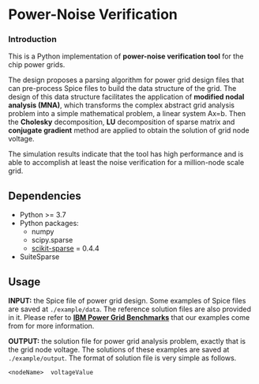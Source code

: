# Power-Noise Verification

### Introduction
This is a Python implementation of **power-noise verification tool** for the chip power grids.

The design proposes a parsing algorithm for power grid design files that can pre-process Spice files to build the data structure of the grid. The design of this data structure facilitates the application of **modified nodal analysis (MNA)**, which transforms the complex abstract grid analysis problem into a simple mathematical problem, a linear system Ax=b. Then the **Cholesky** decomposition, **LU** decomposition of sparse matrix and **conjugate gradient** method are applied to obtain the solution of grid node voltage. 

The simulation results indicate that the tool has high performance and is able to accomplish at least the noise verification for a million-node scale grid.



## Dependencies
- Python >= 3.7
- Python packages: 
  - numpy
  - scipy.sparse
  - [scikit-sparse](https://github.com/scikit-sparse/scikit-sparse) = 0.4.4
- SuiteSparse



## Usage

**INPUT:** the Spice file of power grid design. Some examples of Spice files are saved at `./example/data`. The reference  solution files are also provided in it. Please refer to  [**IBM Power Grid Benchmarks**](https://web.ece.ucsb.edu/~lip/PGBenchmarks/ibmpgbench.html) that our examples come from for more information. 

**OUTPUT:** the solution file for power grid analysis problem, exactly that is the grid node voltage. The solutions of these examples are saved at `./example/output`. The format of solution file is very simple as follows.

`<nodeName>  voltageValue`

